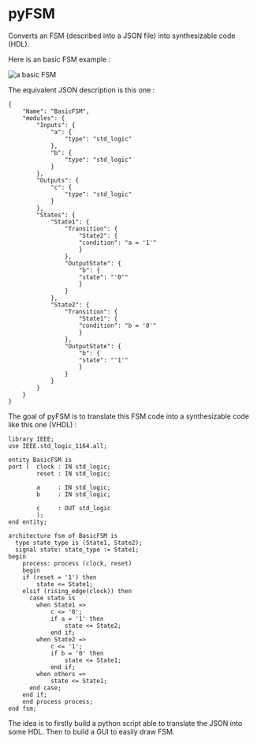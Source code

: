 # pyFSM
Converts an FSM (described into a JSON file) into synthesizable code (HDL).

Here is an basic FSM example : 

![a basic FSM](http://i.imgur.com/2GbAZ8d.png)

The equivalent JSON description is this one : 

    {
    	"Name": "BasicFSM",
    	"modules": {
    		"Inputs": {
    			"a": {
    				"type": "std_logic"
    			},
    			"b": {
    				"type": "std_logic"
    			}
    		},
    		"Outputs": {
    			"c": {
    				"type": "std_logic"
    			}
    		},
    		"States": {
    			"State1": {
    				"Transition": {
    					"State2": {
    					"condition": "a = '1'"
    					}
    				},
    				"OutputState": {
    					"b": {
    					"state": "'0'"
    					}
    				}
    			},
    			"State2": {
    				"Transition": {
    					"State1": {
    					"condition": "b = '0'"
    					}
    				},
    				"OutputState": {
    					"b": {
    					"state": "'1'"
    					}
    				}
    			}
    		}
    	}
    }

The goal of pyFSM is to translate this FSM code into a synthesizable code like this one (VHDL) : 

	library IEEE;  
	use IEEE.std_logic_1164.all; 
	 
	entity BasicFSM is  
	port ( 	clock : IN std_logic;  
			reset : IN std_logic;  
				
			a     : IN std_logic;  
			b     : IN std_logic;  
				
			c     : OUT std_logic
			);  
	end entity;  

	architecture fsm of BasicFSM is  
	  type state_type is (State1, State2);  
	  signal state: state_type := State1;  
	begin  
		process: process (clock, reset)  
		begin  
		if (reset = '1') then 
			state <= State1;  
		elsif (rising_edge(clock)) then  
		  case state is  
			when State1 => 
				c <= '0';
				if a = '1' then 
					state <= State2;  
				end if; 
			when State2 => 
				c <= '1';
				if b = '0' then 
					state <= State1;  
				end if; 
			when others => 
				state <= State1;  
		  end case;  
		end if;  
		end process process;  
	end fsm; 

The idea is to firstly build a python script able to translate the JSON into some HDL. Then to build a GUI to easily draw FSM.
